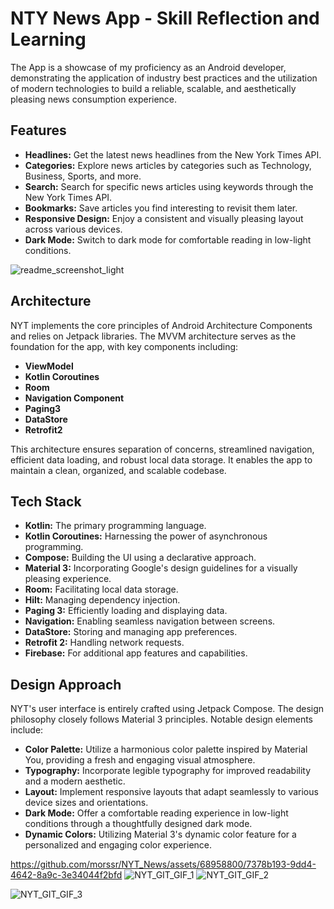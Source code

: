 
# NTY News App - Skill Reflection and Learning

The App is a showcase of my proficiency as an Android developer, demonstrating the application of industry best practices and the utilization of modern technologies to build a reliable, scalable, and aesthetically pleasing news consumption experience.

## Features

- **Headlines:** Get the latest news headlines from the New York Times API.
- **Categories:** Explore news articles by categories such as Technology, Business, Sports, and more.
- **Search:** Search for specific news articles using keywords through the New York Times API.
- **Bookmarks:** Save articles you find interesting to revisit them later.
- **Responsive Design:** Enjoy a consistent and visually pleasing layout across various devices.
- **Dark Mode:** Switch to dark mode for comfortable reading in low-light conditions.

![readme_screenshot_light](https://github.com/morssr/NYT_News/assets/68958800/510de131-496f-4db3-b5b3-7c33a90742e6)

## Architecture

NYT implements the core principles of Android Architecture Components and relies on Jetpack libraries. The MVVM architecture serves as the foundation for the app, with key components including:

- **ViewModel**
- **Kotlin Coroutines** 
- **Room**
- **Navigation Component**
- **Paging3**
- **DataStore**
- **Retrofit2**

This architecture ensures separation of concerns, streamlined navigation, efficient data loading, and robust local data storage. It enables the app to maintain a clean, organized, and scalable codebase.

## Tech Stack

- **Kotlin:** The primary programming language.
- **Kotlin Coroutines:** Harnessing the power of asynchronous programming.
- **Compose:** Building the UI using a declarative approach.
- **Material 3:** Incorporating Google's design guidelines for a visually pleasing experience.
- **Room:** Facilitating local data storage.
- **Hilt:** Managing dependency injection.
- **Paging 3:** Efficiently loading and displaying data.
- **Navigation:** Enabling seamless navigation between screens.
- **DataStore:** Storing and managing app preferences.
- **Retrofit 2:** Handling network requests.
- **Firebase:** For additional app features and capabilities.

## Design Approach
NYT's user interface is entirely crafted using Jetpack Compose. The design philosophy closely follows Material 3 principles. Notable design elements include:

- **Color Palette:** Utilize a harmonious color palette inspired by Material You, providing a fresh and engaging visual atmosphere.
- **Typography:** Incorporate legible typography for improved readability and a modern aesthetic.
- **Layout:** Implement responsive layouts that adapt seamlessly to various device sizes and orientations.
- **Dark Mode:** Offer a comfortable reading experience in low-light conditions through a thoughtfully designed dark mode.
- **Dynamic Colors:** Utilizing Material 3's dynamic color feature for a personalized and engaging color experience.

https://github.com/morssr/NYT_News/assets/68958800/7378b193-9dd4-4642-8a9c-3e34044f2bfd
 ![NYT_GIT_GIF_1](https://github.com/morssr/NYT_News/assets/68958800/d11a64f9-58fc-4a1d-8d13-febab3f1b4cd)  ![NYT_GIT_GIF_2](https://github.com/morssr/NYT_News/assets/68958800/a6cb9ba5-57bb-49c4-a101-10514cd7817f)

![NYT_GIT_GIF_3](https://github.com/morssr/NYT_News/assets/68958800/91d998b8-913f-421b-8e36-842d21764023)


